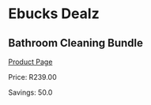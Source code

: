 
# Ebucks Dealz
## Bathroom Cleaning Bundle
[Product Page](https://www.ebucks.com/web/shop/productSelected.do?prodId=1169223727&catId=909917204)

Price: R239.00

Savings: 50.0


	